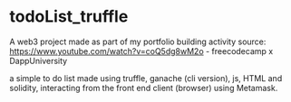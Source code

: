 # todoList_truffle
A web3 project made as part of my portfolio building activity
source: https://www.youtube.com/watch?v=coQ5dg8wM2o - freecodecamp x DappUniversity

a simple to do list made using truffle, ganache (cli version), js, HTML and solidity, interacting from the front end client (browser) using Metamask.
